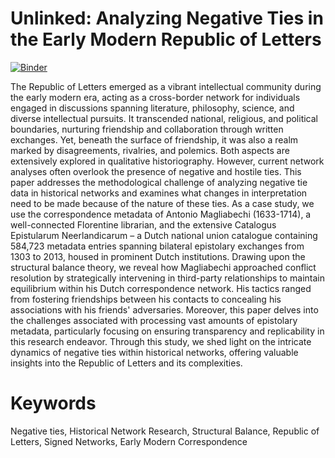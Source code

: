 # Unlinked: Analyzing Negative Ties in the Early Modern Republic of Letters

[![Binder](https://mybinder.org/badge_logo.svg)](https://mybinder.org/v2/gh/jdh-observer/nKMX2DnFTBvx/main?filepath=unlinked-anonymous.ipynb)



The Republic of Letters emerged as a vibrant intellectual community during the early modern era, acting as a cross-border network for individuals engaged in discussions spanning literature, philosophy, science, and diverse intellectual pursuits. It transcended national, religious, and political boundaries, nurturing friendship and collaboration through written exchanges. Yet, beneath the surface of friendship, it was also a realm marked by disagreements, rivalries, and polemics. Both aspects are extensively explored in qualitative historiography. However, current network analyses often overlook the presence of negative and hostile ties. This paper addresses the methodological challenge of analyzing negative tie data in historical networks and examines what changes in interpretation need to be made because of the nature of these ties. As a case study, we use the correspondence metadata of Antonio Magliabechi (1633-1714), a well-connected Florentine librarian, and the extensive Catalogus Epistularum Neerlandicarum – a Dutch national union catalogue containing 584,723 metadata entries spanning bilateral epistolary exchanges from 1303 to 2013, housed in prominent Dutch institutions. Drawing upon the structural balance theory, we reveal how Magliabechi approached conflict resolution by strategically intervening in third-party relationships to maintain equilibrium within his Dutch correspondence network. His tactics ranged from fostering friendships between his contacts to concealing his associations with his friends' adversaries. Moreover, this paper delves into the challenges associated with processing vast amounts of epistolary metadata, particularly focusing on ensuring transparency and replicability in this research endeavor. Through this study, we shed light on the intricate dynamics of negative ties within historical networks, offering valuable insights into the Republic of Letters and its complexities.

# Keywords
Negative ties, Historical Network Research, Structural Balance, Republic of Letters, Signed Networks, Early Modern Correspondence
